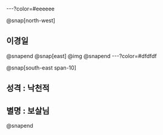 ---?color=#eeeeee

@snap[north-west]
## 이경일
@snapend
@snap[east]
@img[](http://t1.daumcdn.net/liveboard/petnu/1e7038e4fe9f43ed85b56940c8fc7096.JPG)
@snapend
---?color=#dfdfdf


@snap[south-east span-10]
## 성격 : 낙천적
## 별명 : 보살님
@snapend
